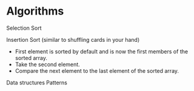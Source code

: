 # Algorithms

Selection Sort



Insertion Sort 
(similar to shuffling cards in your hand)
- First element is sorted by default and is now the first members of the sorted array. 
- Take the second element. 
- Compare the next element to the last element of the sorted array. 

Data structures
Patterns
